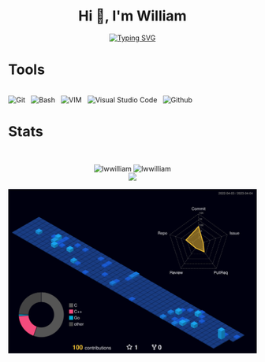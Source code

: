 <h1 align="center">Hi 👋, I'm William</h1>
<p align="center">
<a href="https://git.io/typing-svg"><img src="https://readme-typing-svg.herokuapp.com?font=Fira+Code&pause=1000&center=true&width=435&lines=Welcome+to+my+profile;Currently+a+cadet+in+42KL;rm+-rf+*" alt="Typing SVG" /></a>
</p>

# Tools
<br>

<div>
	<img alt="Git" style="align:left; width:40px;" src="https://cdn.jsdelivr.net/gh/devicons/devicon/icons/git/git-original.svg" />&nbsp&nbsp
	<img alt="Bash" style="width:40px;" src="https://cdn.jsdelivr.net/gh/devicons/devicon/icons/bash/bash-original.svg" />&nbsp&nbsp
	<img alt="VIM" style="width:40px;" src="https://cdn.jsdelivr.net/gh/devicons/devicon/icons/vim/vim-original.svg" />&nbsp&nbsp
	<img alt="Visual Studio Code" style="width:40px" src="https://cdn.jsdelivr.net/gh/devicons/devicon/icons/vscode/vscode-original.svg" />&nbsp&nbsp
	<img alt="Github" style="width:40px;" src="https://cdn.jsdelivr.net/gh/devicons/devicon/icons/github/github-original.svg" />&nbsp&nbsp
</div>
	
# Stats
<br>

<p align="center">
     <img src="https://github-readme-streak-stats.herokuapp.com/?user=lwwilliam&theme=tokyonight&hide_border=true&type=png" width="420px" alt="lwwilliam" />
     <img src="https://github-readme-stats.vercel.app/api/top-langs?username=lwwilliam&show_icons=true&locale=en&layout=compact&theme=tokyonight&hide_border=true" width="300px" alt="lwwilliam"/>
<br>
<a href="https://github.com/antonkomarev/github-profile-views-counter">
    <img src="https://komarev.com/ghpvc/?username=lwwilliam&style=for-the-badge">
</a>
</p>

<picture>
  <source media="(prefers-color-scheme: dark)" srcset="https://github.com/lwwilliam/lwwilliam/blob/main/profile-3d-contrib/profile-night-view.svg">
  <source media="(prefers-color-scheme: light)" srcset="https://github.com/lwwilliam/lwwilliam/blob/main/profile-3d-contrib/profile-gitblock.svg">
  <img alt="github" src="https://github.com/lwwilliam/lwwilliam/blob/main/profile-3d-contrib/profile-night-view.svg" />
</picture>
